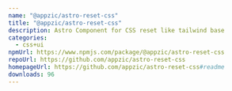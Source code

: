 ```yaml
---
name: "@appzic/astro-reset-css"
title: "@appzic/astro-reset-css"
description: Astro Component for CSS reset like tailwind base
categories:
  - css+ui
npmUrl: https://www.npmjs.com/package/@appzic/astro-reset-css
repoUrl: https://github.com/appzic/astro-reset-css
homepageUrl: https://github.com/appzic/astro-reset-css#readme
downloads: 96
---
```

